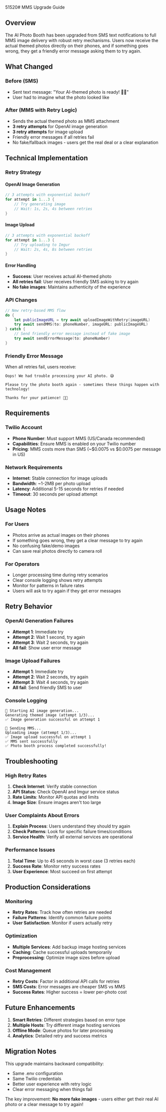51520# MMS Upgrade Guide

## Overview

The AI Photo Booth has been upgraded from SMS text notifications to full MMS image delivery with robust retry mechanisms. Users now receive the actual themed photos directly on their phones, and if something goes wrong, they get a friendly error message asking them to try again.

## What Changed

### Before (SMS)
- Sent text message: "Your AI-themed photo is ready! 🎨✨"
- User had to imagine what the photo looked like

### After (MMS with Retry Logic)
- Sends the actual themed photo as MMS attachment
- **3 retry attempts** for OpenAI image generation
- **3 retry attempts** for image upload
- Friendly error messages if all retries fail
- No fake/fallback images - users get the real deal or a clear explanation

## Technical Implementation

### Retry Strategy

#### OpenAI Image Generation
```swift
// 3 attempts with exponential backoff
for attempt in 1...3 {
    // Try generating image
    // Wait: 1s, 2s, 4s between retries
}
```

#### Image Upload
```swift
// 3 attempts with exponential backoff  
for attempt in 1...3 {
    // Try uploading to Imgur
    // Wait: 2s, 4s, 8s between retries
}
```

#### Error Handling
- **Success**: User receives actual AI-themed photo
- **All retries fail**: User receives friendly SMS asking to try again
- **No fake images**: Maintains authenticity of the experience

### API Changes

```swift
// New retry-based MMS flow
do {
    let publicImageURL = try await uploadImageWithRetry(imageURL)
    try await sendMMS(to: phoneNumber, imageURL: publicImageURL)
} catch {
    // Send friendly error message instead of fake image
    try await sendErrorMessage(to: phoneNumber)
}
```

### Friendly Error Message

When all retries fail, users receive:
```
Oops! We had trouble processing your AI photo. 😅 

Please try the photo booth again - sometimes these things happen with technology! 

Thanks for your patience! 🎨✨
```

## Requirements

### Twilio Account
- **Phone Number**: Must support MMS (US/Canada recommended)
- **Capabilities**: Ensure MMS is enabled on your Twilio number
- **Pricing**: MMS costs more than SMS (~$0.0075 vs $0.0075 per message in US)

### Network Requirements
- **Internet**: Stable connection for image uploads
- **Bandwidth**: ~1-2MB per photo upload
- **Latency**: Additional 5-15 seconds for retries if needed
- **Timeout**: 30 seconds per upload attempt

## Usage Notes

### For Users
- Photos arrive as actual images on their phones
- If something goes wrong, they get a clear message to try again
- No confusing fake/demo images
- Can save real photos directly to camera roll

### For Operators
- Longer processing time during retry scenarios
- Clear console logging shows retry attempts
- Monitor for patterns in failure rates
- Users will ask to try again if they get error messages

## Retry Behavior

### OpenAI Generation Failures
- **Attempt 1**: Immediate try
- **Attempt 2**: Wait 1 second, try again  
- **Attempt 3**: Wait 2 seconds, try again
- **All fail**: Show user error message

### Image Upload Failures
- **Attempt 1**: Immediate try
- **Attempt 2**: Wait 2 seconds, try again
- **Attempt 3**: Wait 4 seconds, try again  
- **All fail**: Send friendly SMS to user

### Console Logging
```
🎨 Starting AI image generation...
Generating themed image (attempt 1/3)...
✅ Image generation successful on attempt 1

📱 Sending MMS...
Uploading image (attempt 1/3)...
✅ Image upload successful on attempt 1
✅ MMS sent successfully
✅ Photo booth process completed successfully!
```

## Troubleshooting

### High Retry Rates
1. **Check Internet**: Verify stable connection
2. **API Status**: Check OpenAI and Imgur service status
3. **Rate Limits**: Monitor API quotas and limits
4. **Image Size**: Ensure images aren't too large

### User Complaints About Errors
1. **Explain Process**: Users understand they should try again
2. **Check Patterns**: Look for specific failure times/conditions
3. **Service Health**: Verify all external services are operational

### Performance Issues
1. **Total Time**: Up to 45 seconds in worst case (3 retries each)
2. **Success Rate**: Monitor retry success rates
3. **User Experience**: Most succeed on first attempt

## Production Considerations

### Monitoring
- **Retry Rates**: Track how often retries are needed
- **Failure Patterns**: Identify common failure points
- **User Satisfaction**: Monitor if users actually retry

### Optimization
- **Multiple Services**: Add backup image hosting services
- **Caching**: Cache successful uploads temporarily
- **Preprocessing**: Optimize image sizes before upload

### Cost Management
- **Retry Costs**: Factor in additional API calls for retries
- **SMS Costs**: Error messages are cheaper SMS vs MMS
- **Success Rates**: Higher success = lower per-photo cost

## Future Enhancements

1. **Smart Retries**: Different strategies based on error type
2. **Multiple Hosts**: Try different image hosting services
3. **Offline Mode**: Queue photos for later processing
4. **Analytics**: Detailed retry and success metrics

## Migration Notes

This upgrade maintains backward compatibility:
- Same .env configuration
- Same Twilio credentials
- Better user experience with retry logic
- Clear error messaging when things fail

The key improvement: **No more fake images** - users either get their real AI photo or a clear message to try again! 